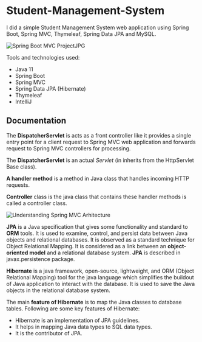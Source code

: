 # Student-Management-System
I did a simple Student Management System web application using Spring Boot, Spring MVC, Thymeleaf, Spring Data JPA and MySQL.

![Spring Boot MVC ProjectJPG](https://user-images.githubusercontent.com/49694359/147259197-fd0e24fb-016c-4f53-b489-4ce1cb5b4b5b.JPG)


Tools and technologies used:
 * Java 11
 * Spring Boot
 * Spring MVC
 * Spring Data JPA (Hibernate)
 * Thymeleaf
 * IntelliJ


## Documentation
The **DispatcherServlet** is acts as a front controller like it provides a single entry point for a client request to Spring MVC web application and forwards request to Spring MVC controllers for processing.

The **DispatcherServlet** is an actual *Servlet* (in inherits from the HttpServlet Base class).

**A handler method** is a method in Java class that handles incoming HTTP requests.

**Controller** class is the java class that contains these handler methods is called a controller class.

![Understanding Spring MVC Arhitecture](https://user-images.githubusercontent.com/49694359/147258899-26a897dc-867a-455a-b67e-ccd2d336358b.JPG)


**JPA** is a Java specification that gives some functionality and standard to **ORM** tools. It is used to examine, control, and persist data between Java objects and relational databases. It is observed as a standard technique for Object Relational Mapping. It is considered as a link between an **object-oriented model** and a relational database system.
**JPA** is described in javax.persistence package.

**Hibernate** is a java framework, open-source, lightweight, and ORM (Object Relational Mapping) tool for the java language which simplifies the buildout of Java application to interact with the database. It is used to save the Java objects in the relational database system.

The main **feature of Hibernate** is to map the Java classes to database tables. 
Following are some key features of Hibernate:
* Hibernate is an implementation of JPA guidelines.
* It helps in mapping Java data types to SQL data types.
* It is the contributor of JPA.

